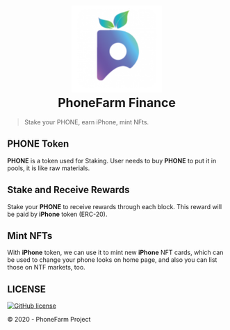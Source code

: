 <h1 align="center">
  <br>
      <img src="logo.png" alt="phonefarm logo" title="PhoneFarm"  height="200" />
  <br>
  PhoneFarm Finance
  <br>
</h1>

> Stake your PHONE, earn iPhone, mint NFts.

## PHONE Token

**PHONE** is a token used for Staking. User needs to buy **PHONE** to put it in pools, it is like raw materials.

## Stake and Receive Rewards

Stake your **PHONE** to receive rewards through each block. This reward will be paid by **iPhone** token (ERC-20).

## Mint NFTs

With **iPhone** token, we can use it to mint new **iPhone** NFT cards, which can be used to change your phone looks on home page, and also you can list those on NTF markets, too.

## LICENSE

[![GitHub license](https://img.shields.io/badge/license-MIT-blue.svg?style=for-the-badge)](./LICENSE)

© 2020 - PhoneFarm Project
